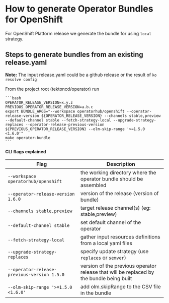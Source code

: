 # How to generate Operator Bundles for OpenShift

For OpenShift Platform release we generate the
bundle for using `local` strategy.

## Steps to generate bundles from an existing release.yaml

**Note:** The input release.yaml could be a github release or the result of `ko resolve config`

 From the project root (tektoncd/operator) run

    ```bash
    OPERATOR_RELEASE_VERSION=x.y.z
    PREVIOUS_OPERATOR_RELEASE_VERSION=a.b.c
    export BUNDLE_ARGS="--workspace operatorhub/openshift --operator-release-version ${OPERATOR_RELEASE_VERSION} --channels stable,preview --default-channel stable --fetch-strategy-local --upgrade-strategy-replaces --operator-release-previous-version ${PREVIOUS_OPERATOR_RELEASE_VERSION} --olm-skip-range '>=1.5.0 <1.6.0'"
    make operator-bundle
    ```

   **CLI flags explained**


   | Flag                                        | Description                                                                              |
   |---------------------------------------------|------------------------------------------------------------------------------------------|
   | `--workspace operatorhub/openshift`         | the working directory where the operator bundle should be assembled                      |
   | `--operator-release-version 1.6.0`          | version of the release (version of bundle)                                               |
   | `--channels stable,preview`                 | target release channel(s) (eg: stable,preview)                                           |
   | `--default-channel stable`                  | set default channel of the operator                                                      |
   | `--fetch-strategy-local`                    | gather input resources definitions from a local yaml files                               |
   | `--upgrade-strategy-replaces`               | specify update strategy (use `replaces` or `semver`)                                     |
   | `--operator-release-previous-version 1.5.0` | version of the previous operator release that will be replaced by the bundle being built |
   | `--olm-skip-range '>=1.5.0 <1.6.0'`         | add olm.skipRange to the CSV file in the bundle                                          |
